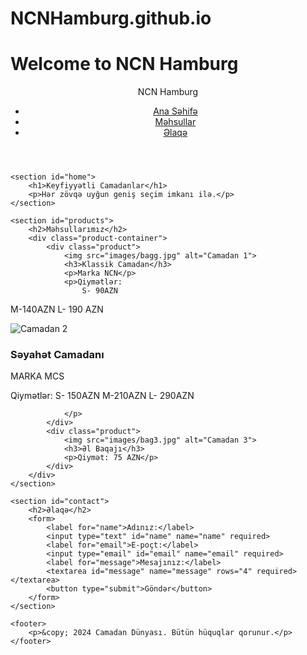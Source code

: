 # NCNHamburg.github.io
<h1>Welcome to NCN Hamburg</h1>
<!DOCTYPE html>
<html lang="en">
<head>
    <meta charset="UTF-8">
    <meta name="viewport" content="width=device-width, initial-scale=1.0">
    <title>Camadanlar</title>
    <link rel="stylesheet" href="style.css">
</head>
<body>
    <header>
        <div class="logo">NCN Hamburg</div>
        <nav>
            <ul>
                <li><a href="#home">Ana Səhifə</a></li>
                <li><a href="#products">Məhsullar</a></li>
                <li><a href="#contact">Əlaqə</a></li>
            </ul>
        </nav>
    </header>

    <section id="home">
        <h1>Keyfiyyətli Camadanlar</h1>
        <p>Hər zövqə uyğun geniş seçim imkanı ilə.</p>
    </section>

    <section id="products">
        <h2>Məhsullarımız</h2>
        <div class="product-container">
            <div class="product">
                <img src="images/bagg.jpg" alt="Camadan 1">
                <h3>Klassik Camadan</h3>
                <p>Marka NCN</p>
                <p>Qiymətlər:
                    S- 90AZN 
M-140AZN 
L- 190 AZN
                </p>
            </div>
            <div class="product">
                <img src="images/bagg1.jpg" alt="Camadan 2">
                <h3>Səyahət Camadanı</h3>
                <p>MARKA MCS</p>
                <p>Qiymətlər:
                    S- 150AZN
M-210AZN
L- 290AZN

                </p>
            </div>
            <div class="product">
                <img src="images/bag3.jpg" alt="Camadan 3">
                <h3>Əl Baqajı</h3>
                <p>Qiymət: 75 AZN</p>
            </div>
        </div>
    </section>

    <section id="contact">
        <h2>Əlaqə</h2>
        <form>
            <label for="name">Adınız:</label>
            <input type="text" id="name" name="name" required>
            <label for="email">E-poçt:</label>
            <input type="email" id="email" name="email" required>
            <label for="message">Mesajınız:</label>
            <textarea id="message" name="message" rows="4" required></textarea>
            <button type="submit">Göndər</button>
        </form>
    </section>

    <footer>
        <p>&copy; 2024 Camadan Dünyası. Bütün hüquqlar qorunur.</p>
    </footer>
</body>
</html>
